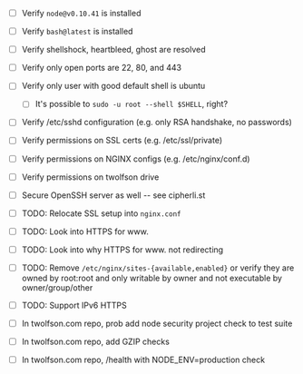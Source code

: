 - [ ] Verify `node@v0.10.41` is installed
- [ ] Verify `bash@latest` is installed
- [ ] Verify shellshock, heartbleed, ghost are resolved
- [ ] Verify only open ports are 22, 80, and 443
- [ ] Verify only user with good default shell is ubuntu
    - [ ] It's possible to `sudo -u root --shell $SHELL`, right?
- [ ] Verify /etc/sshd configuration (e.g. only RSA handshake, no passwords)
- [ ] Verify permissions on SSL certs (e.g. /etc/ssl/private)
- [ ] Verify permissions on NGINX configs (e.g. /etc/nginx/conf.d)
- [ ] Verify permissions on twolfson drive
- [ ] Secure OpenSSH server as well -- see cipherli.st
- [ ] TODO: Relocate SSL setup into `nginx.conf`
- [ ] TODO: Look into HTTPS for www.
- [ ] TODO: Look into why HTTPS for www. not redirecting
- [ ] TODO: Remove `/etc/nginx/sites-{available,enabled}` or verify they are owned by root:root and only writable by owner and not executable by owner/group/other
- [ ] TODO: Support IPv6 HTTPS

- [ ] In twolfson.com repo, prob add node security project check to test suite
- [ ] In twolfson.com repo, add GZIP checks
- [ ] In twolfson.com repo, /health with NODE_ENV=production check
